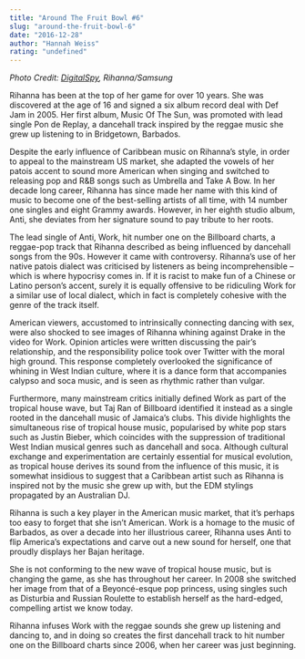 ```yaml
---
title: "Around The Fruit Bowl #6"
slug: "around-the-fruit-bowl-6"
date: "2016-12-28"
author: "Hannah Weiss"
rating: "undefined"
---
```


_Photo Credit: [DigitalSpy](http://www.digitalspy.com/music/news/a778828/rihanna-releases-penultimate-teaser-before-new-album-anti/), Rihanna/Samsung_

Rihanna has been at the top of her game for over 10 years. She was discovered at the age of 16 and signed a six album record deal with Def Jam in 2005. Her first album, Music Of The Sun, was promoted with lead single Pon de Replay, a dancehall track inspired by the reggae music she grew up listening to in Bridgetown, Barbados.

Despite the early influence of Caribbean music on Rihanna’s style, in order to appeal to the mainstream US market, she adapted the vowels of her patois accent to sound more American when singing and switched to releasing pop and R&B songs such as Umbrella and Take A Bow. In her decade long career, Rihanna has since made her name with this kind of music to become one of the best-selling artists of all time, with 14 number one singles and eight Grammy awards. However, in her eighth studio album, Anti, she deviates from her signature sound to pay tribute to her roots.

The lead single of Anti, Work, hit number one on the Billboard charts, a reggae-pop track that Rihanna described as being influenced by dancehall songs from the 90s. However it came with controversy. Rihanna’s use of her native patois dialect was criticised by listeners as being incomprehensible – which is where hypocrisy comes in. If it is racist to make fun of a Chinese or Latino person’s accent, surely it is equally offensive to be ridiculing Work for a similar use of local dialect, which in fact is completely cohesive with the genre of the track itself.

American viewers, accustomed to intrinsically connecting dancing with sex, were also shocked to see images of Rihanna whining against Drake in the video for Work. Opinion articles were written discussing the pair’s relationship, and the responsibility police took over Twitter with the moral high ground. This response completely overlooked the significance of whining in West Indian culture, where it is a dance form that accompanies calypso and soca music, and is seen as rhythmic rather than vulgar.

Furthermore, many mainstream critics initially defined Work as part of the tropical house wave, but Taj Ran of Billboard identified it instead as a single rooted in the dancehall music of Jamaica’s clubs. This divide highlights the simultaneous rise of tropical house music, popularised by white pop stars such as Justin Bieber, which coincides with the suppression of traditional West Indian musical genres such as dancehall and soca. Although cultural exchange and experimentation are certainly essential for musical evolution, as tropical house derives its sound from the influence of this music, it is somewhat insidious to suggest that a Caribbean artist such as Rihanna is inspired not by the music she grew up with, but the EDM stylings propagated by an Australian DJ.

Rihanna is such a key player in the American music market, that it’s perhaps too easy to forget that she isn’t American. Work is a homage to the music of Barbados, as over a decade into her illustrious career, Rihanna uses Anti to flip America’s expectations and carve out a new sound for herself, one that proudly displays her Bajan heritage.

She is not conforming to the new wave of tropical house music, but is changing the game, as she has throughout her career. In 2008 she switched her image from that of a Beyoncé-esque pop princess, using singles such as Disturbia and Russian Roulette to establish herself as the hard-edged, compelling artist we know today.

Rihanna infuses Work with the reggae sounds she grew up listening and dancing to, and in doing so creates the first dancehall track to hit number one on the Billboard charts since 2006, when her career was just beginning.
